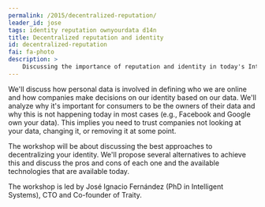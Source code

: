 ```yaml
---
permalink: /2015/decentralized-reputation/
leader_id: jose
tags: identity reputation ownyourdata d14n
title: Decentralized reputation and identity
id: decentralized-reputation
fai: fa-photo
description: >
    Discussing the importance of reputation and identity in today's Internet and the best alternatives to owning one's data, considering the technologis available today.
---
```


We'll discuss how personal data is involved in defining who we are online and how companies make decisions on our identity based on our data. We'll analyze why it's important for consumers to be the owners of their data and why this is not happening today in most cases (e.g., Facebook and Google own your data). This implies you need to trust companies not looking at your data, changing it, or removing it at some point. 

The workshop will be about discussing the best approaches to decentralizing your identity. We'll propose several alternatives to achieve this and discuss the pros and cons of each one and the available technologies that are available today.

The workshop is led by José Ignacio Fernández (PhD in Intelligent Systems), CTO and Co-founder of Traity.
